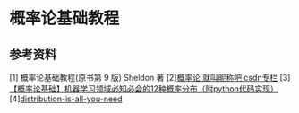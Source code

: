 # 概率论基础教程

## 参考资料

[1] 概率论基础教程(原书第 9 版) Sheldon 著
[2][概率论 就叫昵称吧 csdn专栏](https://blog.csdn.net/qq_39378221/category_9566587.html)
[3][【概率论基础】机器学习领域必知必会的12种概率分布（附python代码实现）](https://cloud.tencent.com/developer/article/1520939)
[4][distribution-is-all-you-need](https://github.com/graykode/distribution-is-all-you-need)
